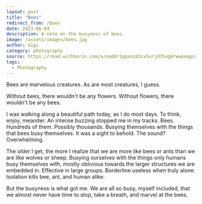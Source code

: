 ```yaml
---
layout: post
title: "Bees"
redirect_from: /bees
date: 2023-06-04
description: A note on the busyness of bees.
image: /assets/images/bees.jpg
author: Gigi
category: photography
source: https://read.withboris.com/a/naddr1qqxnzd3cx5urjd35xg6rwwpeqgsxu35yyt0mwjjh8pcz4zprhxegz69t4wr9t74vk6zne58wzh0waycrqsqqqa28pqfh0e
tags:
  - Photography
---
```


Bees are marvelous creatures. As are most creatures, I guess.

Without bees, there wouldn't be any flowers. Without flowers, there wouldn't be
any bees.

I was walking along a beautiful path today, as I do most days. To think, enjoy,
meander. An intense buzzing stopped me in my tracks. Bees. Hundreds of them.
Possibly thousands. Busying themselves with the things that bees busy
themselves. It was a sight to behold. The sound? Overwhelming.

The older I get, the more I realize that we are more like bees or ants than we
are like wolves or sheep. Busying ourselves with the things only humans busy
themselves with, mostly oblivious towards the larger structures we are embedded
in. Effective in large groups. Borderline useless when truly alone. Isolation
kills bee, ant, and human alike.

But the busyness is what got me. We are all so busy, myself included, that we
almost never have time to stop, take a breath, and marvel at the bees.
